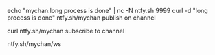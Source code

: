

echo "mychan:long process is done" | nc -N ntfy.sh 9999
curl -d "long process is done" ntfy.sh/mychan
    publish on channel

curl ntfy.sh/mychan
    subscribe to channel

ntfy.sh/mychan/ws
